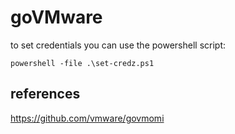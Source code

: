 # goVMware



to set credentials you can use the powershell script:
```
powershell -file .\set-credz.ps1
```

## references
https://github.com/vmware/govmomi
